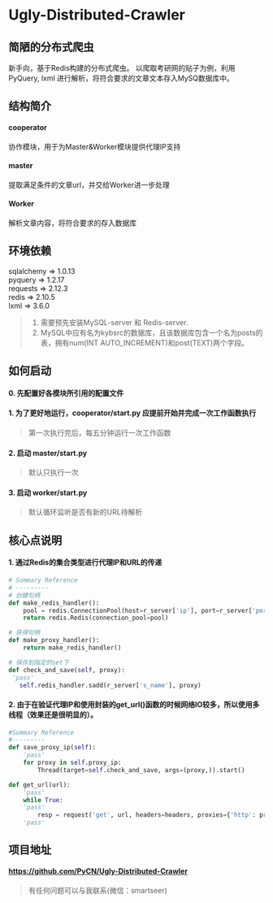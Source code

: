 # Ugly-Distributed-Crawler
## 简陋的分布式爬虫
新手向，基于Redis构建的分布式爬虫。
以爬取考研网的贴子为例，利用 PyQuery, lxml 进行解析，将符合要求的文章文本存入MySQ数据库中。
## 结构简介
#### cooperator
协作模块，用于为Master&Worker模块提供代理IP支持
#### master
提取满足条件的文章url，并交给Worker进一步处理
#### Worker
解析文章内容，将符合要求的存入数据库

## 环境依赖 ##
sqlalchemy => 1.0.13  
pyquery => 1.2.17  
requests => 2.12.3  
redis => 2.10.5  
lxml => 3.6.0  
> 1. 需要预先安装MySQL-server 和 Redis-server.  
> 2. MySQL中应有名为kybsrc的数据库，且该数据库包含一个名为posts的表，拥有num(INT AUTO_INCREMENT)和post(TEXT)两个字段。

## 如何启动

#### 0. 先配置好各模块所引用的配置文件  

#### 1. 为了更好地运行，cooperator/start.py 应提前开始并完成一次工作函数执行
> 第一次执行完后，每五分钟运行一次工作函数

#### 2. 启动 master/start.py 
> 默认只执行一次

#### 3. 启动 worker/start.py
> 默认循环监听是否有新的URL待解析

## 核心点说明
#### 1. 通过Redis的集合类型进行代理IP和URL的传递

```python
# Summary Reference
# ---------
# 创建句柄
def make_redis_handler():
    pool = redis.ConnectionPool(host=r_server['ip'], port=r_server['port'], password=r_server['passwd'])
    return redis.Redis(connection_pool=pool)

# 获得句柄
def make_proxy_handler():
    return make_redis_handler()

# 保存到指定的set下
def check_and_save(self, proxy):
 'pass'
   self.redis_handler.sadd(r_server['s_name'], proxy)
```
#### 2. 由于在验证代理IP和使用封装的get_url()函数的时候网络IO较多，所以使用多线程（效果还是很明显的）。 

```python
#Summary Reference
#---------
def save_proxy_ip(self):
    'pass'
    for proxy in self.proxy_ip:
        Thread(target=self.check_and_save, args=(proxy,)).start()

def get_url(url):
    'pass'
    while True:
    'pass'
        resp = request('get', url, headers=headers, proxies={'http': proxy})
    'pass'
```

## 项目地址
#### https://github.com/PyCN/Ugly-Distributed-Crawler
> 有任何问题可以与我联系(微信：smartseer)
